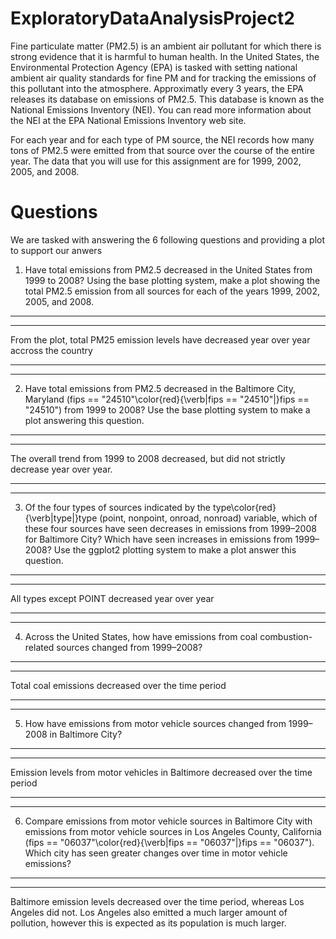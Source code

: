 # ExploratoryDataAnalysisProject2

Fine particulate matter (PM2.5) is an ambient air pollutant for which there is strong evidence that it is harmful to human health. In the United States, the Environmental Protection Agency (EPA) is tasked with setting national ambient air quality standards for fine PM and for tracking the emissions of this pollutant into the atmosphere. Approximatly every 3 years, the EPA releases its database on emissions of PM2.5. This database is known as the National Emissions Inventory (NEI). You can read more information about the NEI at the EPA National Emissions Inventory web site.

For each year and for each type of PM source, the NEI records how many tons of PM2.5 were emitted from that source over the course of the entire year. The data that you will use for this assignment are for 1999, 2002, 2005, and 2008.

# Questions

We are tasked with answering the 6 following questions and providing a plot to support our anwers

1. Have total emissions from PM2.5 decreased in the United States from 1999 to 2008? Using the base plotting system, make a plot showing the total PM2.5 emission from all sources for each of the years 1999, 2002, 2005, and 2008.

---
___

From the plot, total PM25 emission levels have decreased year over year accross the country 

---
___

2. Have total emissions from PM2.5 decreased in the Baltimore City, Maryland (fips == "24510"\color{red}{\verb|fips == "24510"|}fips == "24510") from 1999 to 2008? Use the base plotting system to make a plot answering this question.

---
___

The overall trend from 1999 to 2008 decreased, but did not strictly decrease year over year.

---
___

3. Of the four types of sources indicated by the type\color{red}{\verb|type|}type (point, nonpoint, onroad, nonroad) variable, which of these four sources have seen decreases in emissions from 1999–2008 for Baltimore City? Which have seen increases in emissions from 1999–2008? Use the ggplot2 plotting system to make a plot answer this question.

---
___

All types except POINT decreased year over year

---
___

4. Across the United States, how have emissions from coal combustion-related sources changed from 1999–2008?

---
___

Total coal emissions decreased over the time period

---
___

5. How have emissions from motor vehicle sources changed from 1999–2008 in Baltimore City?

---
___

Emission levels from motor vehicles in Baltimore decreased over the time period

---
___

6. Compare emissions from motor vehicle sources in Baltimore City with emissions from motor vehicle sources in Los Angeles County, California (fips == "06037"\color{red}{\verb|fips == "06037"|}fips == "06037"). Which city has seen greater changes over time in motor vehicle emissions?

---
___

Baltimore emission levels decreased over the time period, whereas Los Angeles did not. Los Angeles also emitted a much larger amount of pollution, however this is expected as its population is much larger.
